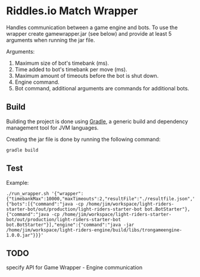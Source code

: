 # Riddles.io Match Wrapper

Handles communication between a game engine and bots. To use the wrapper
create gamewrapper.jar (see below) and provide at least 5 arguments when
running the jar file. 

Arguments:

 1. Maximum size of bot's timebank (ms).
 2. Time added to bot's timebank per move (ms).
 3. Maximum amount of timeouts before the bot is shut down.
 4. Engine command.
 5. Bot command, additional arguments are commands for additional bots.

## Build

Building the project is done using [Gradle](http://gradle.org/), a
generic build and dependency management tool for JVM languages.

Creating the jar file is done by running the following command:

```
gradle build
```


## Test
Example:

````
./run_wrapper.sh '{"wrapper":{"timebankMax":10000,"maxTimeouts":2,"resultFile":"./resultfile.json","timePerMove":100},"match":{"bots":[{"command":"java -cp /home/jim/workspace/light-riders-starter-bot/out/production/light-riders-starter-bot bot.BotStarter"},{"command":"java -cp /home/jim/workspace/light-riders-starter-bot/out/production/light-riders-starter-bot bot.BotStarter"}],"engine":{"command":"java -jar /home/jim/workspace/light-riders-engine/build/libs/trongameengine-1.0.0.jar"}}}'
````

## TODO
specify API for Game Wrapper - Engine communication